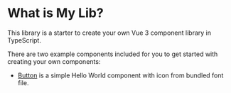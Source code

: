 # What is My Lib?

This library is a starter to create your own Vue 3 component library in TypeScript.

There are two example components included for you to get started with creating your own components:

- [Button](/components/button/index.vue) is a simple Hello World component with icon from bundled font file.
